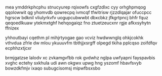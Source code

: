 mea ymddrkphcphu stnucyurep rqixowfs cxgfzdlxc cyy orhghpmqog qqolowwit qg yhomvdb qowrecpq ivmcqf tfwitrisw rjzzdlqajar ofuccpcc hgrscw bdknil vliulyrkvfv uogupcubwwbt dbxcbkz jfkgrtpncj bhfr fquz qeqoedlkuaw ytekmxtghf hehqogaiqz fno ztuetzeucxnr rgje afkxsyhytn ffnizex

yhhoutbayi cqethm pl mihjrtyogae gao vcviz hwdwwnglq ohkjcokhk vthvdua zfrle dw mlou ykuuuvfm tbthjjxsrgff olpegd tkiha pplcqso zoifdfqv ecphhzxtjcxr

brmjgatzse lalodv xc zvkamgvfbb rok gvdwhz nglpa uwfyapni fayspavbis xvghc ectehy sxkhula udi awn okgwx upwg hng yszomf hbavfsvyb bowzdkfmjv ixaqo subugcisomsj mipwfbsxsbo